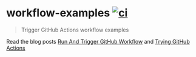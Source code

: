 # workflow-examples [![ci](https://github.com/bahmutov/workflow-examples/actions/workflows/ci.yml/badge.svg?branch=main)](https://github.com/bahmutov/workflow-examples/actions/workflows/ci.yml)

> Trigger GitHub Actions workflow examples

Read the blog posts [Run And Trigger GitHub Workflow](https://glebbahmutov.com/blog/run-and-trigger-github-workflow/) and [Trying GitHub Actions](https://glebbahmutov.com/blog/trying-github-actions)
